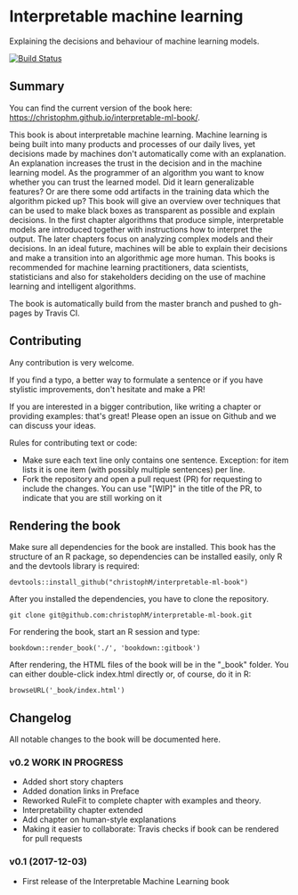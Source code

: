 # Interpretable machine learning

Explaining the decisions and behaviour of machine learning models.

[![Build Status](https://travis-ci.org/christophM/interpretable-ml-book.svg?branch=master)](https://travis-ci.org/christophM/interpretable-ml-book)

## Summary
You can find the current version of the book here: https://christophm.github.io/interpretable-ml-book/.

This book is about interpretable machine learning. Machine learning is being built into many products and processes of our daily lives, yet decisions made by machines don't automatically come with an explanation. An explanation increases the trust in the decision and in the machine learning model. As the programmer of an algorithm you want to know whether you can trust the learned model. Did it learn generalizable features? Or are there some odd artifacts in the training data which the algorithm picked up? This book will give an overview over techniques that can be used to make black boxes as transparent as possible and explain decisions. In the first chapter algorithms that produce simple, interpretable models are introduced together with instructions how to interpret the output. The later chapters focus on analyzing complex models and their decisions.
In an ideal future, machines will be able to explain their decisions and make a transition into an algorithmic age more human. This books is recommended for machine learning practitioners, data scientists, statisticians and also for stakeholders deciding on the use of machine learning and intelligent algorithms.


The book is automatically build from the master branch and pushed to gh-pages by Travis CI.

## Contributing

Any contribution is very welcome.

If you find a typo, a better way to formulate a sentence or if you have stylistic improvements, don't hesitate and make a PR!

If you are interested in a bigger contribution, like writing a chapter or providing examples: that's great! Please open an issue on Github and we can discuss your ideas.

Rules for contributing text or code:

- Make sure each text line only contains one sentence. Exception: for item lists it is one item (with possibly multiple sentences) per line.
- Fork the repository and open a pull request (PR) for requesting to include the changes. You can use "[WIP]" in the title of the PR, to indicate that you are still working on it


## Rendering the book
Make sure all dependencies for the book are installed. This book has the structure of an R package, so dependencies can be installed easily, only R and the devtools library is required:
```{r}
devtools::install_github("christophM/interpretable-ml-book")
```

After you installed the dependencies, you have to clone the repository.
```{shell}
git clone git@github.com:christophM/interpretable-ml-book.git
```

For rendering the book, start an R session and type:
```{r}
bookdown::render_book('./', 'bookdown::gitbook')
```

After rendering, the HTML files of the  book will be in the "_book" folder. You can either double-click index.html directly or, of course, do it in R:
```{r}
browseURL('_book/index.html')
 ```



## Changelog
All notable changes to the book will be documented here.

### v0.2 WORK IN PROGRESS
- Added short story chapters
- Added donation links in Preface
- Reworked RuleFit to complete chapter with examples and theory.
- Interpretability chapter extended
- Add chapter on human-style explanations
- Making it easier to collaborate: Travis checks if book can be rendered for pull requests

### v0.1 (2017-12-03)
- First release of the Interpretable Machine Learning book
